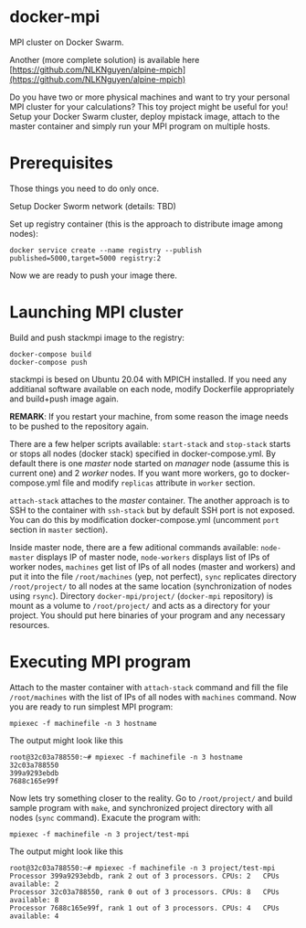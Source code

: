 # docker-mpi

MPI cluster on Docker Swarm.

Another (more complete solution) is available here [https://github.com/NLKNguyen/alpine-mpich](https://github.com/NLKNguyen/alpine-mpich)

Do you have two or more physical machines and want to try your personal MPI cluster for your calculations? This toy project might be useful for you! Setup your Docker Swarm cluster, deploy mpistack image, attach to the master container and simply run your MPI program on multiple hosts.


# Prerequisites
Those things you need to do only once.

Setup Docker Sworm network
(details: TBD)

Set up registry container (this is the approach to distribute image among nodes):
```
docker service create --name registry --publish published=5000,target=5000 registry:2
```
Now we are ready to push your image there. 

# Launching MPI cluster 

Build and push stackmpi image to the registry:
```
docker-compose build
docker-compose push
```
stackmpi is besed on Ubuntu 20.04 with MPICH installed. If you need any additianal software available on each node, modify Dockerfile appropriately and build+push image again.

**REMARK**: If you restart your machine, from some reason the image needs to be pushed to the repository again.

There are a few helper scripts available:
`start-stack` and `stop-stack` starts or stops all nodes (docker stack) specified in docker-compose.yml. By default there is one _master_ node started on _manager_ node (assume this is current one) and 2 _worker_ nodes. If you want more workers, go to docker-compose.yml file and modify `replicas` attribute in `worker` section.

`attach-stack` attaches to the _master_ container. The another approach is to SSH to the container with `ssh-stack` but by default SSH port is not exposed. You can do this by modification docker-compose.yml (uncomment `port` section in `master` section).

Inside master node, there are a few aditional commands available:
`node-master` displays IP of master node,
`node-workers` displays list of IPs of worker nodes,
`machines` get list of IPs of all nodes (master and workers) and put it into the file `/root/machines` (yep, not perfect),
`sync` replicates directory `/root/project/` to all nodes at the same location (synchronization of nodes using `rsync`). Directory `docker-mpi/project/` (`docker-mpi` repository) is mount as a volume to `/root/project/` and acts as a directory for your project. You should put here binaries of your program and any necessary resources.

# Executing MPI program
Attach to the master container with `attach-stack` command and fill the file `/root/machines` with the list of IPs of all nodes with `machines` command. Now you are ready to run simplest MPI program:
```
mpiexec -f machinefile -n 3 hostname
```
The output might look like this
```
root@32c03a788550:~# mpiexec -f machinefile -n 3 hostname
32c03a788550
399a9293ebdb
7688c165e99f
```

Now lets try something closer to the reality. Go to `/root/project/` and build sample program with `make`, and synchronized project directory with all nodes (`sync` command). Exacute the program with:
```
mpiexec -f machinefile -n 3 project/test-mpi
```
The output might look like this
```
root@32c03a788550:~# mpiexec -f machinefile -n 3 project/test-mpi
Processor 399a9293ebdb, rank 2 out of 3 processors. CPUs: 2   CPUs available: 2
Processor 32c03a788550, rank 0 out of 3 processors. CPUs: 8   CPUs available: 8
Processor 7688c165e99f, rank 1 out of 3 processors. CPUs: 4   CPUs available: 4
```






